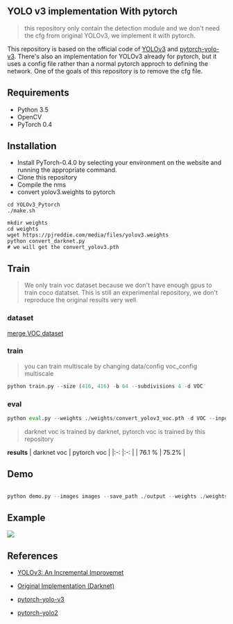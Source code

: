 ## YOLO v3 implementation With pytorch 
> this repository only contain the detection module and we don't need the cfg from original YOLOv3, we implement it with pytorch.

This repository is based on the official code of [YOLOv3](https://github.com/pjreddie/darknet) and [pytorch-yolo-v3](https://github.com/ayooshkathuria/pytorch-yolo-v3). There's also an implementation for YOLOv3 already for pytorch, but it uses a config file rather than a normal pytorch approch to defining the network. One of the goals of this repository is to remove the cfg file.

## Requirements

* Python 3.5
* OpenCV
* PyTorch 0.4

## Installation

* Install PyTorch-0.4.0 by selecting your environment on the website and running the appropriate command.
* Clone this repository
* Compile the nms
* convert yolov3.weights to pytorch

```shell
cd YOLOv3_Pytorch
./make.sh

mkdir weights
cd weights
wget https://pjreddie.com/media/files/yolov3.weights
python convert_darknet.py 
# we will get the convert_yolov3.pth
```

## Train
> We only train voc dataset because we don't have enough gpus to train coco datatset. This is still an experimental repository, we don't reproduce the original results very well.

### dataset
[merge VOC dataset](https://github.com/yqyao/DRFNet#voc-dataset)

### train
> you can train multiscale by changing data/config voc_config multiscale

```python
python train.py --size (416, 416) -b 64 --subdivisions 4 -d VOC

```

### eval

```python
python eval.py --weights ./weights/convert_yolov3_voc.pth -d VOC --input_wh (416, 416)
```
> darknet voc is trained by darknet, pytorch voc is trained by this repository

**results**
| darknet voc | pytorch voc |
|:-:          |:-:          |
| 76.1 %      |      75.2%  |

## Demo

```python

python demo.py --images images --save_path ./output --weights ./weights/convert_yolov3.pth -d COCO

```

## Example
![](https://github.com/yqyao/YOLOv3_Pytorch.git/output/output_person.jpg)


## References
- [YOLOv3: An Incremental Improvemet](https://pjreddie.com/media/files/papers/YOLOv3.pdf)

- [Original Implementation (Darknet)](https://github.com/pjreddie/darknet)

- [pytorch-yolo-v3](https://github.com/ayooshkathuria/pytorch-yolo-v3)

- [pytorch-yolo2](https://github.com/marvis/pytorch-yolo2)